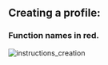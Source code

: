 ## Creating a profile:
### Function names in red.
![instructions_creation](https://github.com/KevMP/smart-home-automation/assets/100045145/43f2391a-127e-4a10-8fa7-c3079363307f)


